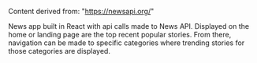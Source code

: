 Content derived from: "https://newsapi.org/"

News app built in React with api calls made to News API. Displayed on the home or landing page are the top recent popular stories. 
From there, navigation can be made to specific categories where trending stories for those categories are displayed. 
